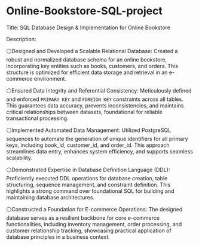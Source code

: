 # Online-Bookstore-SQL-project

Title: SQL Database Design & Implementation for Online Bookstore

Description:

⚪Designed and Developed a Scalable Relational Database: Created a robust and normalized database schema for an online bookstore, incorporating key entities such as books, customers, and orders. This structure is optimized for efficient data storage and retrieval in an e-commerce environment.

⚪Ensured Data Integrity and Referential Consistency: Meticulously defined and enforced `PRIMARY KEY` and `FOREIGN KEY` constraints across all tables. This guarantees data accuracy, prevents inconsistencies, and maintains critical relationships between datasets, foundational for reliable transactional processing.

⚪Implemented Automated Data Management: Utilized PostgreSQL sequences to automate the generation of unique identifiers for all primary keys, including book_id, customer_id, and order_id. This approach streamlines data entry, enhances system efficiency, and supports seamless scalability.

⚪Demonstrated Expertise in Database Definition Language (DDL): Proficiently executed DDL operations for database creation, table structuring, sequence management, and constraint definition. This highlights a strong command over foundational SQL for building and maintaining database architectures.

⚪Constructed a Foundation for E-commerce Operations: The designed database serves as a resilient backbone for core e-commerce functionalities, including inventory management, order processing, and customer relationship tracking, showcasing practical application of database principles in a business context.

